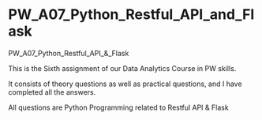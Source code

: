 # PW_A07_Python_Restful_API_and_Flask
PW_A07_Python_Restful_API_&_Flask

This is the Sixth assignment of our Data Analytics Course in PW skills.

It consists of theory questions as well as practical questions, and I have completed all the answers.

All questions are Python Programming related to Restful API & Flask
